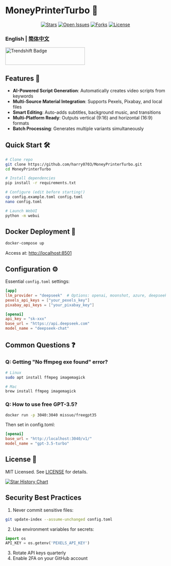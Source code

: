 # MoneyPrinterTurbo 💸</h1>

<p align="center">
  <a href="https://github.com/harry0703/MoneyPrinterTurbo/stargazers"><img src="https://img.shields.io/github/stars/harry0703/MoneyPrinterTurbo.svg?style=for-the-badge" alt="Stars"></a>
  <a href="https://github.com/harry0703/MoneyPrinterTurbo/issues"><img src="https://img.shields.io/github/issues/harry0703/MoneyPrinterTurbo.svg?style=for-the-badge" alt="Open Issues"></a>
  <a href="https://github.com/harry0703/MoneyPrinterTurbo/network/members"><img src="https://img.shields.io/github/forks/harry0703/MoneyPrinterTurbo.svg?style=for-the-badge" alt="Forks"></a>
  <a href="https://github.com/harry0703/MoneyPrinterTurbo/blob/main/LICENSE"><img src="https://img.shields.io/github/license/harry0703/MoneyPrinterTurbo.svg?style=for-the-badge" alt="License"></a>
</p>

<h3>English | <a href="./README-zh.md">简体中文</a></h3>

  <a href="https://trendshift.io/repositories/8731" target="_blank"><img src="https://trendshift.io/api/badge/repositories/8731" alt="Trendshift Badge" style="width: 250px; height: 55px;" width="250" height="55"/></a>

## Features 🚀

- **AI-Powered Script Generation**: Automatically creates video scripts from keywords
- **Multi-Source Material Integration**: Supports Pexels, Pixabay, and local files
- **Smart Editing**: Auto-adds subtitles, background music, and transitions
- **Multi-Platform Ready**: Outputs vertical (9:16) and horizontal (16:9) formats
- **Batch Processing**: Generates multiple variants simultaneously

## Quick Start 🛠️

```bash
# Clone repo
git clone https://github.com/harry0703/MoneyPrinterTurbo.git
cd MoneyPrinterTurbo

# Install dependencies
pip install -r requirements.txt

# Configure (edit before starting!)
cp config.example.toml config.toml
nano config.toml

# Launch WebUI
python -m webui
```

## Docker Deployment 🐳

```bash
docker-compose up
```

Access at: <http://localhost:8501>

## Configuration ⚙️

Essential `config.toml` settings:

```toml
[app]
llm_provider = "deepseek"  # Options: openai, moonshot, azure, deepseek
pexels_api_keys = ["your_pexels_key"] 
pixabay_api_keys = ["your_pixabay_key"]

[openai]
api_key = "sk-xxx"
base_url = "https://api.deepseek.com"
model_name = "deepseek-chat"
```

## Common Questions ❓

### Q: Getting "No ffmpeg exe found" error?

```bash
# Linux
sudo apt install ffmpeg imagemagick

# Mac
brew install ffmpeg imagemagick
```

### Q: How to use free GPT-3.5?

```bash
docker run -p 3040:3040 missuo/freegpt35
```

Then set in config.toml:

```toml
[openai]
base_url = "http://localhost:3040/v1/"
model_name = "gpt-3.5-turbo" 
```

## License 📄

MIT Licensed. See [LICENSE](/LICENSE) for details.

[![Star History Chart](https://api.star-history.com/svg?repos=harry0703/MoneyPrinterTurbo&type=Date)](https://star-history.com/#harry0703/MoneyPrinterTurbo&Date)

## Security Best Practices

1. Never commit sensitive files:
```bash
git update-index --assume-unchanged config.toml
```
2. Use environment variables for secrets:
```python
import os
API_KEY = os.getenv('PEXELS_API_KEY')
```
3. Rotate API keys quarterly
4. Enable 2FA on your GitHub account
